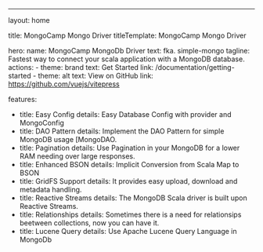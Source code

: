 ---
layout: home

title: MongoCamp Mongo Driver
titleTemplate: MongoCamp Mongo Driver

hero:
  name: MongoCamp MongoDb Driver
  text: fka. simple-mongo
  tagline: Fastest way to connect your scala application with a MongoDB database.
  actions:
     - theme: brand
       text: Get Started
       link: /documentation/getting-started
     - theme: alt
       text: View on GitHub
       link: https://github.com/vuejs/vitepress

features:
  - title: Easy Config
    details: Easy Database Config with provider and MongoConfig
  - title: DAO Pattern
    details: Implement the DAO Pattern for simple MongoDB usage [MongoDAO.
  - title: Pagination
    details: Use Pagination in your MongoDB for a lower RAM needing over large responses.
  - title: Enhanced BSON
    details: Implicit Conversion from Scala Map to BSON 
  - title: GridFS Support
    details: It provides easy upload, download and metadata handling.
  - title: Reactive Streams
    details: The MongoDB Scala driver is built upon Reactive Streams.
  - title: Relationships
    details: Sometimes there is a need for relationsips beetween collections, now you can have it.
  - title: Lucene Query
    details: Use Apache Lucene Query Language in MongoDb

